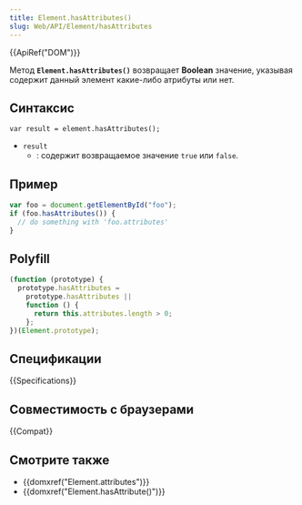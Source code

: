 ```yaml
---
title: Element.hasAttributes()
slug: Web/API/Element/hasAttributes
---
```


{{ApiRef("DOM")}}

Метод **`Element.hasAttributes()`** возвращает **Boolean** значение, указывая содержит данный элемент какие-либо атрибуты или нет.

## Синтаксис

```
var result = element.hasAttributes();
```

- `result`
  - : содержит возвращаемое значение `true` или `false`.

## Пример

```js
var foo = document.getElementById("foo");
if (foo.hasAttributes()) {
  // do something with 'foo.attributes'
}
```

## Polyfill

```js
(function (prototype) {
  prototype.hasAttributes =
    prototype.hasAttributes ||
    function () {
      return this.attributes.length > 0;
    };
})(Element.prototype);
```

## Спецификации

{{Specifications}}

## Совместимость с браузерами

{{Compat}}

## Смотрите также

- {{domxref("Element.attributes")}}
- {{domxref("Element.hasAttribute()")}}
